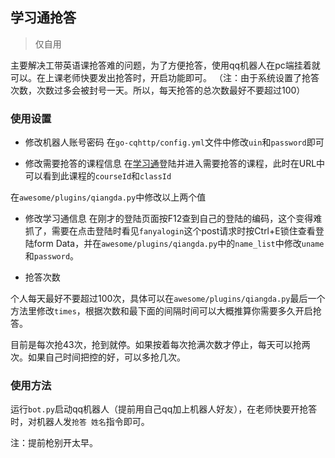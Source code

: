 ## 学习通抢答

> 仅自用

主要解决工带英语课抢答难的问题，为了方便抢答，使用qq机器人在pc端挂着就可以。在上课老师快要发出抢答时，开启功能即可。
（注：由于系统设置了抢答次数，次数过多会被封号一天。所以，每天抢答的总次数最好不要超过100）

### 使用设置

- 修改机器人账号密码
在`go-cqhttp/config.yml`文件中修改`uin`和`password`即可

- 修改需要抢答的课程信息
在[学习通](http://i.chaoxing.com/base?t=1640184447606)登陆并进入需要抢答的课程，此时在URL中可以看到此课程的`courseId`和`classId`

在`awesome/plugins/qiangda.py`中修改以上两个值

- 修改学习通信息
在刚才的登陆页面按F12查到自己的登陆的编码，这个变得难抓了，需要在点击登陆时看见`fanyalogin`这个post请求时按Ctrl+E锁住查看登陆form Data，并在`awesome/plugins/qiangda.py`中的`name_list`中修改`uname`和`password`。

- 抢答次数

个人每天最好不要超过100次，具体可以在`awesome/plugins/qiangda.py`最后一个方法里修改`times`，根据次数和最下面的间隔时间可以大概推算你需要多久开启抢答。

目前是每次抢43次，抢到就停。如果按着每次抢满次数才停止，每天可以抢两次。如果自己时间把控的好，可以多抢几次。

### 使用方法

运行`bot.py`启动qq机器人（提前用自己qq加上机器人好友），在老师快要开抢答时，对机器人发`抢答 姓名`指令即可。

注：提前枪别开太早。